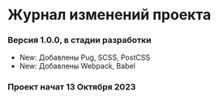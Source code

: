 # Журнал изменений проекта

### Версия 1.0.0, в стадии разработки

- New: Добавлены Pug, SCSS, PostCSS
- New: Добавлены Webpack, Babel

### Проект начат 13 Октября 2023
